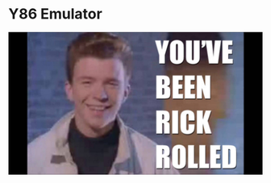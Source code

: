 Y86 Emulator
===============
![alt tag](https://raw.githubusercontent.com/ps/y86_emulator/master/y86.jpg)


